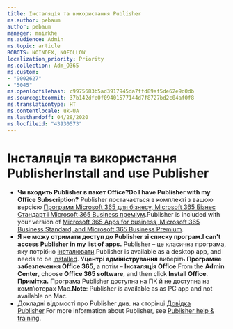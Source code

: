 ```yaml
---
title: Інсталяція та використання Publisher
ms.author: pebaum
author: pebaum
manager: mnirkhe
ms.audience: Admin
ms.topic: article
ROBOTS: NOINDEX, NOFOLLOW
localization_priority: Priority
ms.collection: Adm_O365
ms.custom:
- "9002627"
- "5045"
ms.openlocfilehash: c9975683b5ad3917945da7ffd89af5de62e9d0db
ms.sourcegitcommit: 37b142dfe0f09401577144d7f8727bd2c04af0f8
ms.translationtype: HT
ms.contentlocale: uk-UA
ms.lasthandoff: 04/28/2020
ms.locfileid: "43930573"
---
```

# <a name="install-and-use-publisher"></a><span data-ttu-id="09f5b-102">Інсталяція та використання Publisher</span><span class="sxs-lookup"><span data-stu-id="09f5b-102">Install and use Publisher</span></span>

- <span data-ttu-id="09f5b-103">**Чи входить Publisher в пакет Office?**</span><span class="sxs-lookup"><span data-stu-id="09f5b-103">**Do I have Publisher with my Office Subscription?**</span></span> <span data-ttu-id="09f5b-104">Publisher постачається в комплекті з вашою версією [Програми Microsoft 365 для бізнесу, Microsoft 365 Бізнес Стандарт і Microsoft 365 Business преміум](https://products.office.com/compare-all-microsoft-office-products?activetab=tab:primaryr2).</span><span class="sxs-lookup"><span data-stu-id="09f5b-104">Publisher is included with your version of [Microsoft 365 Apps for business, Microsoft 365 Business Standard, and Microsoft 365 Business Premium](https://products.office.com/compare-all-microsoft-office-products?activetab=tab:primaryr2).</span></span>
- <span data-ttu-id="09f5b-105">**Я не можу отримати доступ до Publisher зі списку програм.**</span><span class="sxs-lookup"><span data-stu-id="09f5b-105">**I can't access Publisher in my list of apps.**</span></span>  <span data-ttu-id="09f5b-106">Publisher – це класична програма, яку потрібно [інсталювати](https://support.office.com/article/Install-Office-apps-from-Office-365-dcf2d841-dac7-455b-9a77-fc8f7ee92702).</span><span class="sxs-lookup"><span data-stu-id="09f5b-106">Publisher is available as a desktop app, and needs to be [installed](https://support.office.com/article/Install-Office-apps-from-Office-365-dcf2d841-dac7-455b-9a77-fc8f7ee92702).</span></span> <span data-ttu-id="09f5b-107">У**центрі адміністрування** виберіть **Програмне забезпечення Office 365**, а потім – **Інсталяція Office**.</span><span class="sxs-lookup"><span data-stu-id="09f5b-107">From the **Admin Center**, choose **Office 365 software**, and then click **Install Office**.</span></span> <span data-ttu-id="09f5b-108">**Примітка.** Програма Publisher доступна на ПК й не доступна на комп’ютерах Mac.</span><span class="sxs-lookup"><span data-stu-id="09f5b-108">**Note**: Publisher is available as as PC app and not available on Mac.</span></span>
- <span data-ttu-id="09f5b-109">Докладні відомості про Publisher див. на сторінці [Довідка Publisher](https://support.office.com/publisher).</span><span class="sxs-lookup"><span data-stu-id="09f5b-109">For more information about Publisher, see [Publisher help & training](https://support.office.com/publisher).</span></span>

